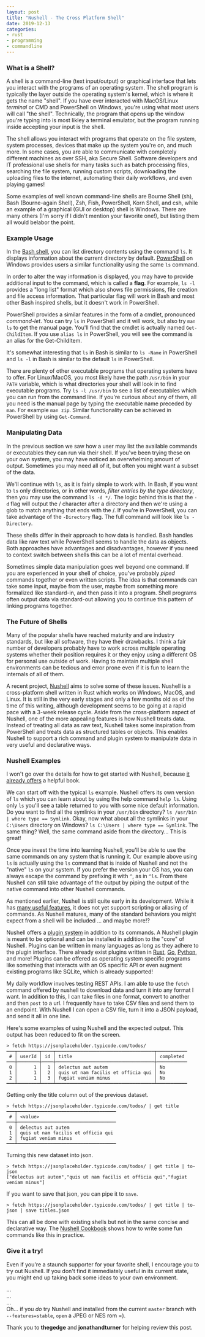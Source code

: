 ```yaml
---
layout: post
title: "Nushell - The Cross Platform Shell"
date: 2019-12-13
categories:
- rust
- programming
- commandline
---
```

### What is a Shell?

A shell is a command-line (text input/output) or graphical interface that lets you interact with the programs of an operating system.
The shell program is typically the layer outside the operating system's kernel, which is where it gets the name "shell".
If you have ever interacted with MacOS/Linux *terminal* or CMD and PowerShell on Windows, you're using what most users will call "the shell".
Technically, the program that opens up the window you're typing into is most likley a terminal emulator,
but the program running inside accepting your input is the shell.

The shell allows you interact with programs that operate on the file system, 
system processes, devices that make up the system you're on, and much more.
In some cases, you are able to communicate with completely different machines as over SSH, aka Secure Shell.
Software developers and IT professional use shells for many tasks such as batch processing files, searching the file system, running custom scripts, downloading the uploading files to the internet, automating their daily workflows, and even playing games!

Some examples of well known command-line shells are Bourne Shell (sh), Bash (Bourne-again Shell), Zsh, Fish, PowerShell, Korn Shell, and csh,
while an example of a graphical (GUI or desktop) shell is Windows.
There are many others (I'm sorry if I didn't mention your favorite one!), but listing them all would belabor the point.

### Example Usage

In the [Bash shell](https://en.wikipedia.org/wiki/Bash_%28Unix_shell%29),
you can list directory contents using the command `ls`.
It displays information about the current directory by default.
[PowerShell](https://docs.microsoft.com/en-us/PowerShell) on Windows provides users a similar functionality using the same `ls` command.

In order to alter the way information is displayed,
you may have to provide additional input to the command,
which is called a **flag**.
For example, `ls -l` provides a "long list" format which also shows file permissions, file creation and file access information.
That particular flag will work in Bash and most other Bash inspired shells, but it doesn't work in PowerShell.

PowerShell provides a similar features in the form of a cmdlet, pronounced _command-let_.
You can try `ls` in PowerShell and it will work, but also try `man ls` to get the manual page.
You'll find that the cmdlet is actually named `Get-ChildItem`.
If you use `alias ls` in PowerShell,
you will see the command is an alias for the Get-ChildItem.

It's somewhat interesting that `ls` in Bash is similar to `ls -Name` in PowerShell
and `ls -l` in Bash is similar to the default `ls` in PowerShell.

There are plenty of other executable programs that operating systems have to offer.
For Linux/MacOS,
you most likely have the path `/usr/bin` in your `PATH` variable,
which is what directories your shell will look in to find executable programs.
Try `ls -l /usr/bin` to see a list of executables which you can run from the command line.
If you're curious about any of them,
all you need is the manual page by typing the executable name preceded by `man`.
For example `man zip`.
Similar functionality can be achieved in PowerShell by using `Get-Command`.

### Manipulating Data

In the previous section we saw how a user may list the available commands or executables they can run via their shell.
If you've been trying these on your own system,
you may have noticed an overwhelming amount of output.
Sometimes you may need all of it,
but often you might want a subset of the data.

We'll continue with `ls`,
as it is fairly simple to work with.
In Bash, if you want to `ls` only directories,
or in other words, _filter entries by the type directory_,
then you may use the command `ls -d */`.
The logic behind this is that the `-d` flag will output the / character after a directory and then we're using a glob to match anything that ends with the /.
If you're in PowerShell, you can take advantage of the `-Directory` flag.
The full command will look like `ls -Directory`.

These shells differ in their approach to how data is handled.
Bash handles data like raw text while PowerShell seems to handle the data as objects.
Both approaches have advantages and disadvantages,
however if you need to context switch between shells this can be a lot of mental overhead.

Sometimes simple data manipulation goes well beyond one command.
If you are experienced in your shell of choice,
you've probably _piped_ commands together or even written scripts.
The idea is that commands can take some input, maybe from the user, maybe from something more formalized like standard-in,
and then pass it into a program.
Shell programs often output data via standard-out allowing you to continue this pattern of linking programs together.


### The Future of Shells
Many of the popular shells have reached maturity and are industry standards, but like all software, they have their drawbacks.
I think a fair number of developers probably have to work across multiple operating systems whether their position requires it or they enjoy using a different OS for personal use outside of work.
Having to maintain multiple shell environments can be tedious and error prone even if it is fun to learn the internals of all of them.

A recent project, [Nushell](https://www.nushell.sh/) aims to solve some of these issues.
Nushell is a cross-platform shell written in Rust which works on Windows, MacOS, and Linux.
It is still in the very early stages and only a few months old as of the time of this writing,
although development seems to be going at a rapid pace with a 3-week release cycle.
Aside from the cross-platform aspect of Nushell,
one of the more appealing features is how Nushell treats data.
Instead of treating all data as raw text,
Nushell takes some inspiration from PowerShell and treats data as structured tables or objects.
This enables Nushell to support a rich command and plugin system to manipulate data in very useful and declarative ways.

### Nushell Examples
I won't go over the details for how to get started with Nushell, 
because [it already offers](https://book.nushell.sh/) a helpful book.

We can start off with the typical `ls` example.
Nushell offers its own version of `ls` which you can learn about by using the help command `help ls`.
Using only `ls` you'll see a table returned to you with some nice default information.
Do you want to find all the symlinks in your `/usr/bin` directory?
`ls /usr/bin | where type == Symlink`.
Okay, now what about all the symlinks in your `C:\Users` directory on Windows?
`ls C:\Users | where type == Symlink`.
The same thing? Well, the same command aside from the directory... This is great!

Once you invest the time into learning Nushell,
you'll be able to use the same commands on any system that is running it.
Our example above using `ls` is actually using the `ls` command that is inside of Nushell and not the "native" `ls` on your system.
If you prefer the version your OS has, you can always escape the command by prefixing it with `^`, as in `^ls`.
From there Nushell can still take advantage of the output by piping the output of the native command into other Nushell commands.

As mentioned earlier, Nushell is still quite early in its development.
While it has [many useful features](https://www.nushell.sh/documentation.html), it does not yet support scripting or aliasing of commands.
As Nushell matures, many of the standard behaviors you might expect from a shell will be included ... and maybe more!?

Nushell offers a [plugin system](https://book.nushell.sh/en/plugins) in addition to its commands.
A Nushell plugin is meant to be optional and can be installed in addition to the "core" of Nushell.
Plugins can be written in many languages as long as they adhere to the plugin interface.
There already exist plugins written in [Rust](https://github.com/nushell/contributor-book/blob/master/en/plugins.md#creating-a-plugin-in-rust), [Go](https://vsoch.github.io/2019/nushell-plugin-golang/), [Python](https://github.com/nushell/contributor-book/blob/master/en/plugins.md#creating-a-plugin-in-python), and more!
Plugins can be offered as operating system specific programs like something that interacts with an OS specific API or even augment existing programs like SQLite, which is already supported!

My daily workflow involves testing REST APIs.
I am able to use the `fetch` command offered by nushell to download data and turn it into any format I want.
In addition to this, I can take files in one format, convert to another and then `post` to a url.
I frequently have to take CSV files and send them to an endpoint.
With Nushell I can open a CSV file,
turn it into a JSON payload,
and send it all in one line.

Here's some examples of using Nushell and the expected output.
This output has been reduced to fit on the screen.

```
> fetch https://jsonplaceholder.typicode.com/todos/
━━━┯━━━━━━━━┯━━━━┯━━━━━━━━━━━━━━━━━━━━━━━━━━━━━━━━━━━━┯━━━━━━━━━━━
 # │ userId │ id │ title                              │ completed
───┼────────┼────┼────────────────────────────────────┼───────────
 0 │      1 │  1 │ delectus aut autem                 │ No
 1 │      1 │  2 │ quis ut nam facilis et officia qui │ No
 2 │      1 │  3 │ fugiat veniam minus                │ No
━━━┷━━━━━━━━┷━━━━┷━━━━━━━━━━━━━━━━━━━━━━━━━━━━━━━━━━━━┷━━━━━━━━━━━
```


Getting only the title column out of the previous dataset.


```
> fetch https://jsonplaceholder.typicode.com/todos/ | get title
━━━┯━━━━━━━━━━━━━━━━━━━━━━━━━━━━━━━━━━━━
 # │ <value>
───┼────────────────────────────────────
 0 │ delectus aut autem
 1 │ quis ut nam facilis et officia qui
 2 │ fugiat veniam minus
━━━┷━━━━━━━━━━━━━━━━━━━━━━━━━━━━━━━━━━━━
```

Turning this new dataset into json.

```
> fetch https://jsonplaceholder.typicode.com/todos/ | get title | to-json
["delectus aut autem","quis ut nam facilis et officia qui","fugiat veniam minus"]
```

If you want to save that json, you can pipe it to `save`.

```
> fetch https://jsonplaceholder.typicode.com/todos/ | get title | to-json | save titles.json
```

This can all be done with existing shells but not in the same concise and declarative way.
The [Nushell Cookbook](https://github.com/nushell/cookbook#http) shows how to write some fun commands like this in practice.

### Give it a try!
Even if you're a staunch supporter for your favorite shell,
I encourage you to try out Nushell.
If you don't find it immediately useful in its current state,
you might end up taking back some ideas to your own environment.


...  
...  
...  
Oh... if you _do_ try Nushell and installed from the current `master` branch with `--features=stable`, `open` a JPEG or NES rom =).

Thank you to **thegedge** and **jonathandturner** for helping review this post.

